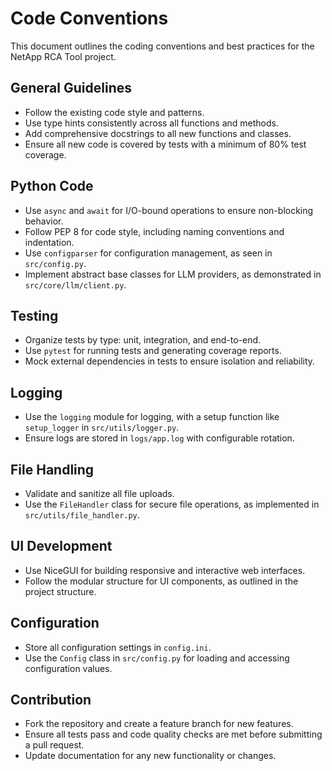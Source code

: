 # Code Conventions

This document outlines the coding conventions and best practices for the NetApp RCA Tool project.

## General Guidelines

- Follow the existing code style and patterns.
- Use type hints consistently across all functions and methods.
- Add comprehensive docstrings to all new functions and classes.
- Ensure all new code is covered by tests with a minimum of 80% test coverage.

## Python Code

- Use `async` and `await` for I/O-bound operations to ensure non-blocking behavior.
- Follow PEP 8 for code style, including naming conventions and indentation.
- Use `configparser` for configuration management, as seen in `src/config.py`.
- Implement abstract base classes for LLM providers, as demonstrated in `src/core/llm/client.py`.

## Testing

- Organize tests by type: unit, integration, and end-to-end.
- Use `pytest` for running tests and generating coverage reports.
- Mock external dependencies in tests to ensure isolation and reliability.

## Logging

- Use the `logging` module for logging, with a setup function like `setup_logger` in `src/utils/logger.py`.
- Ensure logs are stored in `logs/app.log` with configurable rotation.

## File Handling

- Validate and sanitize all file uploads.
- Use the `FileHandler` class for secure file operations, as implemented in `src/utils/file_handler.py`.

## UI Development

- Use NiceGUI for building responsive and interactive web interfaces.
- Follow the modular structure for UI components, as outlined in the project structure.

## Configuration

- Store all configuration settings in `config.ini`.
- Use the `Config` class in `src/config.py` for loading and accessing configuration values.

## Contribution

- Fork the repository and create a feature branch for new features.
- Ensure all tests pass and code quality checks are met before submitting a pull request.
- Update documentation for any new functionality or changes.
